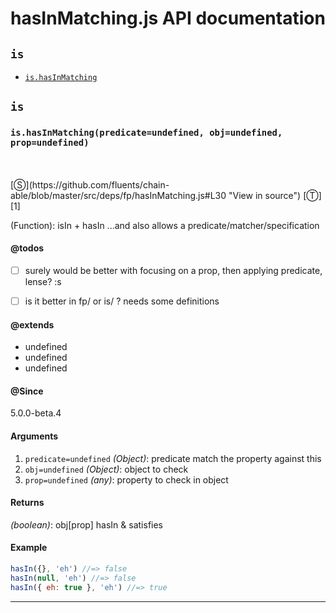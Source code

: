 # hasInMatching.js API documentation

<!-- div class="toc-container" -->

<!-- div -->

## `is`
* <a href="#is-prototype-hasInMatching"  data-meta="hasInMatching predicate undefined obj undefined prop undefined"  data-call="hasInMatching predicate undefined obj undefined prop undefined"  data-category="Methods"  data-description="Function isIn hasIn and also allows a predicate matcher specification"  data-name="hasInMatching"  data-member="is"  data-todos="surely would be better with focusing on a prop then applying predicate lense s is it better in fp or is needs some definitions"  data-all="meta n n hasInMatching predicate undefined obj undefined prop undefined call hasInMatching predicate undefined obj undefined prop undefined category Methods description Function isIn hasIn and also allows a predicate matcher specification name hasInMatching member is see notes todos surely would be better with focusing on a prop then applying predicate lense s n is it better in fp or is needs some definitions n klassProps" >`is.hasInMatching`</a>

<!-- /div -->

<!-- /div -->

<!-- div class="doc-container" -->

<!-- div -->

## `is`

<!-- div -->

<h3 id="is-prototype-hasInMatching" data-member="is" data-category="Methods" data-name="hasInMatching"><code>is.hasInMatching(predicate=undefined, obj=undefined, prop=undefined)</code></h3>
<br>
<br>
[&#x24C8;](https://github.com/fluents/chain-able/blob/master/src/deps/fp/hasInMatching.js#L30 "View in source") [&#x24C9;][1]

(Function): isIn + hasIn ...and also allows a predicate/matcher/specification


#### @todos 

- [ ] surely would be better with focusing on a prop, then applying predicate, lense? :s
- [ ] is it better in fp/ or is/ ? needs some definitions
 

#### @extends 

* undefined
* undefined
* undefined



#### @Since
5.0.0-beta.4

#### Arguments
1. `predicate=undefined` *(Object)*: predicate match the property against this
2. `obj=undefined` *(Object)*: object to check
3. `prop=undefined` *(any)*: property to check in object

#### Returns
*(boolean)*: obj&#91;prop&#93; hasIn & satisfies

#### Example
```js
hasIn({}, 'eh') //=> false
hasIn(null, 'eh') //=> false
hasIn({ eh: true }, 'eh') //=> true

```
---

<!-- /div -->

<!-- /div -->

<!-- /div -->

 [1]: #is "Jump back to the TOC."
